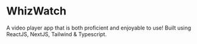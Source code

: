 # WhizWatch
A video player app that is both proficient and enjoyable to use! Built using ReactJS, NextJS, Tailwind &amp; Typescript.
